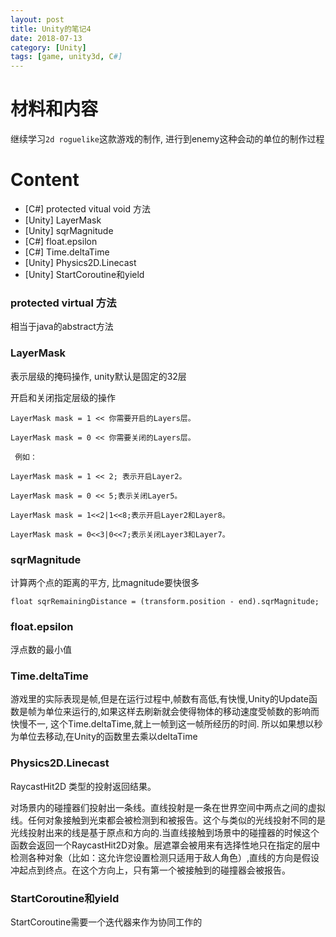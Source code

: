 ```yaml
---
layout: post
title: Unity的笔记4
date: 2018-07-13
category: [Unity]
tags: [game, unity3d, C#]
---
```



# 材料和内容


继续学习`2d roguelike`这款游戏的制作, 进行到enemy这种会动的单位的制作过程

# Content

* [C#] protected vitual void 方法
* [Unity] LayerMask
* [Unity] sqrMagnitude
* [C#] float.epsilon
* [C#] Time.deltaTime
* [Unity] Physics2D.Linecast
* [Unity] StartCoroutine和yield

### protected virtual 方法

相当于java的abstract方法



### LayerMask

表示层级的掩码操作, unity默认是固定的32层

开启和关闭指定层级的操作

```
LayerMask mask = 1 << 你需要开启的Layers层。

LayerMask mask = 0 << 你需要关闭的Layers层。

 例如：

LayerMask mask = 1 << 2; 表示开启Layer2。

LayerMask mask = 0 << 5;表示关闭Layer5。

LayerMask mask = 1<<2|1<<8;表示开启Layer2和Layer8。

LayerMask mask = 0<<3|0<<7;表示关闭Layer3和Layer7。
```


### sqrMagnitude

计算两个点的距离的平方, 比magnitude要快很多

```
float sqrRemainingDistance = (transform.position - end).sqrMagnitude;
```


### float.epsilon

浮点数的最小值


### Time.deltaTime


游戏里的实际表现是帧,但是在运行过程中,帧数有高低,有快慢,Unity的Update函数是帧为单位来运行的,如果这样去刷新就会使得物体的移动速度受帧数的影响而快慢不一,
这个Time.deltaTime,就上一帧到这一帧所经历的时间. 所以如果想以秒为单位去移动,在Unity的函数里去乘以deltaTime


### Physics2D.Linecast

RaycastHit2D 类型的投射返回结果。

对场景内的碰撞器们投射出一条线。直线投射是一条在世界空间中两点之间的虚拟线。任何对象接触到光束都会被检测到和被报告。这个与类似的光线投射不同的是光线投射出来的线是基于原点和方向的.当直线接触到场景中的碰撞器的时候这个函数会返回一个RaycastHit2D对象。层遮罩会被用来有选择性地只在指定的层中检测各种对象（比如：这允许您设置检测只适用于敌人角色）,直线的方向是假设冲起点到终点。在这个方向上，只有第一个被接触到的碰撞器会被报告。



### StartCoroutine和yield


StartCoroutine需要一个迭代器来作为协同工作的








